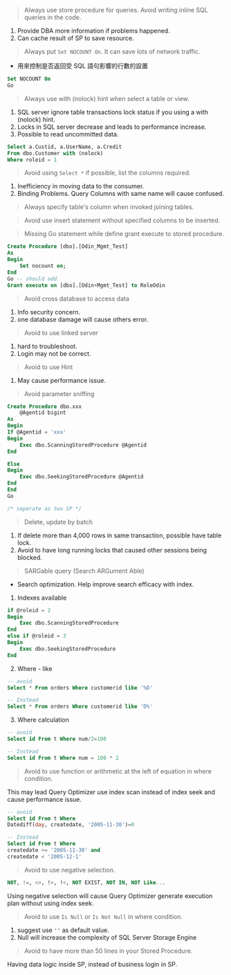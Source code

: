 > Always use store procedure for queries. Avoid writing inline SQL queries in the code.

1.  Provide DBA more information if problems happened.
2. Can cache result of SP to save resource.

> Always put `Set NOCOUNT On`. It can save lots of network traffic.

- 用來控制是否返回受 SQL 語句影響的行數的設置

```SQL
Set NOCOUNT On
Go
```

>Always use with (nolock) hint when select a table or view.

1. SQL server ignore table transactions lock status if you using a with (nolock) hint.
2. Locks in SQL server decrease and leads to performance increase.
3. Possible to read uncommitted data.

```SQL
Select a.Custid, a.UserName, a.Credit
From dbo.Customer with (nolock)
Where roleid = 1
```

> Avoid using `Select *` if possible, list the columns required.

1. Inefficiency in moving data to the consumer.
2. Binding Problems. Query Columns with same name will cause confused.

> Always specify table's column when invoked joining tables.

>Avoid use insert statement without specified columns to be inserted.

> Missing Go statement while define grant execute to stored procedure.

```SQL
Create Procedure [dbo].[Odin_Mgmt_Test]
As
Begin
	Set nocount on;
End
Go -- should add 
Grant execute on [dbo].[Odin+Mgmt_Test] to RoleOdin
```
> Avoid cross database to access data

1. Info security concern.
2. one database damage will cause others error.

> Avoid to use linked server

1. hard to troubleshoot.
2. Login may not be correct.

> Avoid to use Hint

1. May cause performance issue.

> Avoid parameter sniffing 

```SQL
Create Procedure dbo.xxx
	@Agentid bigint
As
Begin
If @Agentid = 'xxx'
Begin
	Exec dbo.ScanningStoredProcedure @Agentid
End

Else
Begin
	Exec dbo.SeekingStoredProcedure @Agentid
End
End
Go

/* seperate as two SP */
```

> Delete, update by batch

1. If delete more than 4,000 rows in same transaction, possible have table lock.
2. Avoid to have long running locks that caused other sessions being blocked.

> SARGable query (Search ARGument Able)

- Search optimization. Help improve search efficacy with index.

1. Indexes available

```SQL
if @roleid = 2
Begin
	Exec dbo.ScanningStoredProcedure
End
else if @roleid = 3
Begin
	Exec dbo.SeekingStoredProcedure
End
```

2. Where - like

```SQL
-- avoid
Select * From orders Where customerid like '%D'

-- Instead
Select * From orders Where customerid like 'D%'
```

3. Where calculation

```SQL
-- avoid 
Select id From t Where num/2=100

-- Instead 
Select id From t Where num = 100 * 2
```

> Avoid to use function or arithmetic at the left of equation in where condition.

This may lead Query Optimizer use index scan instead of index seek and cause performance issue.

```SQL
-- avoid 
Select id From t Where
Datediff(day, createdate, '2005-11-30')=0

-- Instead
Select id From t Where
createdate >= '2005-11-30' and
createdate < '2005-12-1'
```

>Avoid to use negative selection.

```SQL
NOT, !=, <>, !>, !<, NOT EXIST, NOT IN, NOT Like...
```

Using negative selection will cause Query Optimizer generate execution plan without using index seek.

> Avoid to use `Is Null` or `Is Not Null` in where condition.

1. suggest use `''` as default value.
2. Null will increase the complexity of SQL Server Storage Engine

> Avoid to have more than 50 lines in your Stored Procedure.

Having data logic inside SP, instead of business login in SP.
